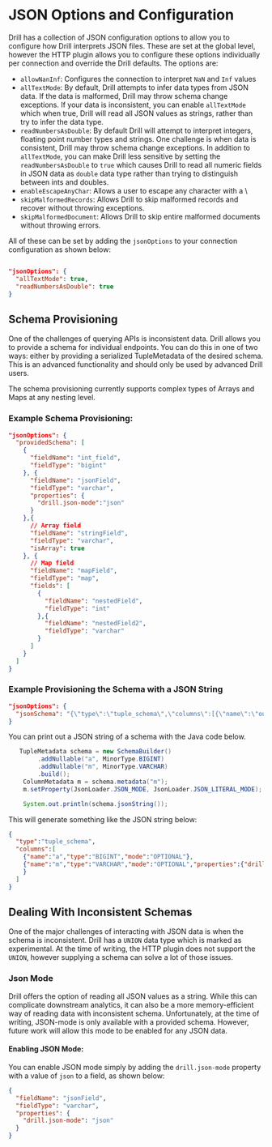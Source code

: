 # JSON Options and Configuration 

Drill has a collection of JSON configuration options to allow you to configure how Drill interprets JSON files.  These are set at the global level, however the HTTP plugin
allows you to configure these options individually per connection and override the Drill defaults.  The options are:

* `allowNanInf`:  Configures the connection to interpret `NaN` and `Inf` values
* `allTextMode`:  By default, Drill attempts to infer data types from JSON data. If the data is malformed, Drill may throw schema change exceptions. If your data is
  inconsistent, you can enable `allTextMode` which when true, Drill will read all JSON values as strings, rather than try to infer the data type.
* `readNumbersAsDouble`:  By default Drill will attempt to interpret integers, floating point number types and strings.  One challenge is when data is consistent, Drill may
  throw schema change exceptions. In addition to `allTextMode`, you can make Drill less sensitive by setting the `readNumbersAsDouble` to `true` which causes Drill to read all
  numeric fields in JSON data as `double` data type rather than trying to distinguish between ints and doubles.
* `enableEscapeAnyChar`:  Allows a user to escape any character with a \
* `skipMalformedRecords`:  Allows Drill to skip malformed records and recover without throwing exceptions.
* `skipMalformedDocument`:  Allows Drill to skip entire malformed documents without throwing errors.

All of these can be set by adding the `jsonOptions` to your connection configuration as shown below:

```json

"jsonOptions": {
  "allTextMode": true, 
  "readNumbersAsDouble": true
}

```

## Schema Provisioning
One of the challenges of querying APIs is inconsistent data.  Drill allows you to provide a schema for individual endpoints.  You can do this in one of two ways: either by 
providing a serialized TupleMetadata of the desired schema.  This is an advanced functionality and should only be used by advanced Drill users.

The schema provisioning currently supports complex types of Arrays and Maps at any nesting level.

### Example Schema Provisioning:
```json
"jsonOptions": {
  "providedSchema": [
    {
      "fieldName": "int_field",
      "fieldType": "bigint"
    }, {
      "fieldName": "jsonField",
      "fieldType": "varchar",
      "properties": {
        "drill.json-mode":"json"
      }
    },{
      // Array field
      "fieldName": "stringField",
      "fieldType": "varchar",
      "isArray": true
    }, {
      // Map field
      "fieldName": "mapField",
      "fieldType": "map",
      "fields": [
        {
          "fieldName": "nestedField",
          "fieldType": "int"
        },{
          "fieldName": "nestedField2",
          "fieldType": "varchar"
        }
      ]
    }
  ]
}
```

### Example Provisioning the Schema with a JSON String
```json
"jsonOptions": {
  "jsonSchema": "{\"type\":\"tuple_schema\",\"columns\":[{\"name\":\"outer_map\",\"type\":\"STRUCT<`int_field` BIGINT, `int_array` ARRAY<BIGINT>>\",\"mode\":\"REQUIRED\"}]}"
}
```

You can print out a JSON string of a schema with the Java code below. 

```java
   TupleMetadata schema = new SchemaBuilder()
        .addNullable("a", MinorType.BIGINT)
        .addNullable("m", MinorType.VARCHAR)
        .build();
    ColumnMetadata m = schema.metadata("m");
    m.setProperty(JsonLoader.JSON_MODE, JsonLoader.JSON_LITERAL_MODE);

    System.out.println(schema.jsonString());
```

This will generate something like the JSON string below:

```json
{
  "type":"tuple_schema",
  "columns":[
    {"name":"a","type":"BIGINT","mode":"OPTIONAL"},
    {"name":"m","type":"VARCHAR","mode":"OPTIONAL","properties":{"drill.json-mode":"json"}
    }
  ]
}
```

## Dealing With Inconsistent Schemas
One of the major challenges of interacting with JSON data is when the schema is inconsistent.  Drill has a `UNION` data type which is marked as experimental. At the time of
writing, the HTTP plugin does not support the `UNION`, however supplying a schema can solve a lot of those issues.

### Json Mode
Drill offers the option of reading all JSON values as a string. While this can complicate downstream analytics, it can also be a more memory-efficient way of reading data with 
inconsistent schema.  Unfortunately, at the time of writing, JSON-mode is only available with a provided schema.  However, future work will allow this mode to be enabled for 
any JSON data.

#### Enabling JSON Mode:
You can enable JSON mode simply by adding the `drill.json-mode` property with a value of `json` to a field, as shown below:

```json
{
  "fieldName": "jsonField",
  "fieldType": "varchar",
  "properties": {
    "drill.json-mode": "json"
  }
}
```
